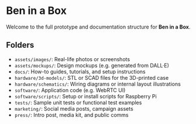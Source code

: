 # Ben in a Box

Welcome to the full prototype and documentation structure for **Ben in a Box**.

## Folders
- `assets/images/`: Real-life photos or screenshots
- `assets/mockups/`: Design mockups (e.g. generated from DALL·E)
- `docs/`: How-to guides, tutorials, and setup instructions
- `hardware/3d-models/`: STL or SCAD files for the 3D-printed case
- `hardware/schematics/`: Wiring diagrams or internal layout illustrations
- `software/`: Application code (e.g. WebRTC UI)
- `software/scripts/`: Setup or install scripts for Raspberry Pi
- `tests/`: Sample unit tests or functional test examples
- `marketing/`: Social media posts, campaign assets
- `press/`: Intro post, media kit, and public comms
